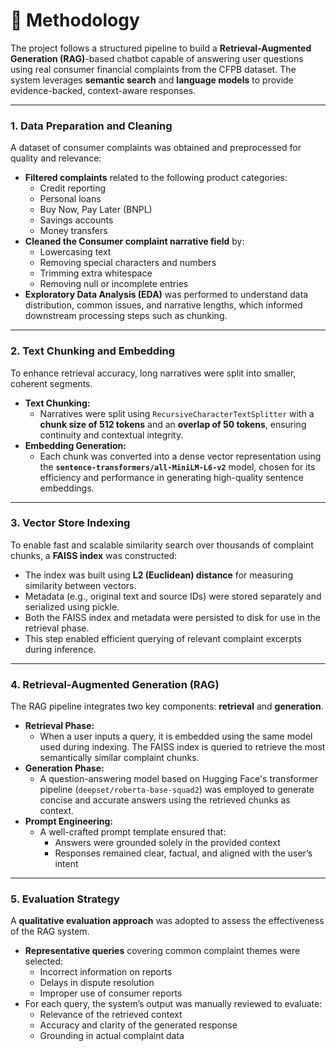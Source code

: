 # 🧪 Methodology

The project follows a structured pipeline to build a **Retrieval-Augmented Generation (RAG)**-based chatbot capable of answering user questions using real consumer financial complaints from the CFPB dataset. The system leverages **semantic search** and **language models** to provide evidence-backed, context-aware responses.

---

### 1. Data Preparation and Cleaning

A dataset of consumer complaints was obtained and preprocessed for quality and relevance:

* **Filtered complaints** related to the following product categories:
    * Credit reporting
    * Personal loans
    * Buy Now, Pay Later (BNPL)
    * Savings accounts
    * Money transfers
* **Cleaned the Consumer complaint narrative field** by:
    * Lowercasing text
    * Removing special characters and numbers
    * Trimming extra whitespace
    * Removing null or incomplete entries
* **Exploratory Data Analysis (EDA)** was performed to understand data distribution, common issues, and narrative lengths, which informed downstream processing steps such as chunking.

---

### 2. Text Chunking and Embedding

To enhance retrieval accuracy, long narratives were split into smaller, coherent segments.

* **Text Chunking:**
    * Narratives were split using `RecursiveCharacterTextSplitter` with a **chunk size of 512 tokens** and an **overlap of 50 tokens**, ensuring continuity and contextual integrity.
* **Embedding Generation:**
    * Each chunk was converted into a dense vector representation using the **`sentence-transformers/all-MiniLM-L6-v2`** model, chosen for its efficiency and performance in generating high-quality sentence embeddings.

---

### 3. Vector Store Indexing

To enable fast and scalable similarity search over thousands of complaint chunks, a **FAISS index** was constructed:

* The index was built using **L2 (Euclidean) distance** for measuring similarity between vectors.
* Metadata (e.g., original text and source IDs) were stored separately and serialized using pickle.
* Both the FAISS index and metadata were persisted to disk for use in the retrieval phase.
* This step enabled efficient querying of relevant complaint excerpts during inference.

---

### 4. Retrieval-Augmented Generation (RAG)

The RAG pipeline integrates two key components: **retrieval** and **generation**.

* **Retrieval Phase:**
    * When a user inputs a query, it is embedded using the same model used during indexing. The FAISS index is queried to retrieve the most semantically similar complaint chunks.
* **Generation Phase:**
    * A question-answering model based on Hugging Face's transformer pipeline (`deepset/roberta-base-squad2`) was employed to generate concise and accurate answers using the retrieved chunks as context.
* **Prompt Engineering:**
    * A well-crafted prompt template ensured that:
        * Answers were grounded solely in the provided context
        * Responses remained clear, factual, and aligned with the user’s intent

---

### 5. Evaluation Strategy

A **qualitative evaluation approach** was adopted to assess the effectiveness of the RAG system.

* **Representative queries** covering common complaint themes were selected:
    * Incorrect information on reports
    * Delays in dispute resolution
    * Improper use of consumer reports
* For each query, the system’s output was manually reviewed to evaluate:
    * Relevance of the retrieved context
    * Accuracy and clarity of the generated response
    * Grounding in actual complaint data